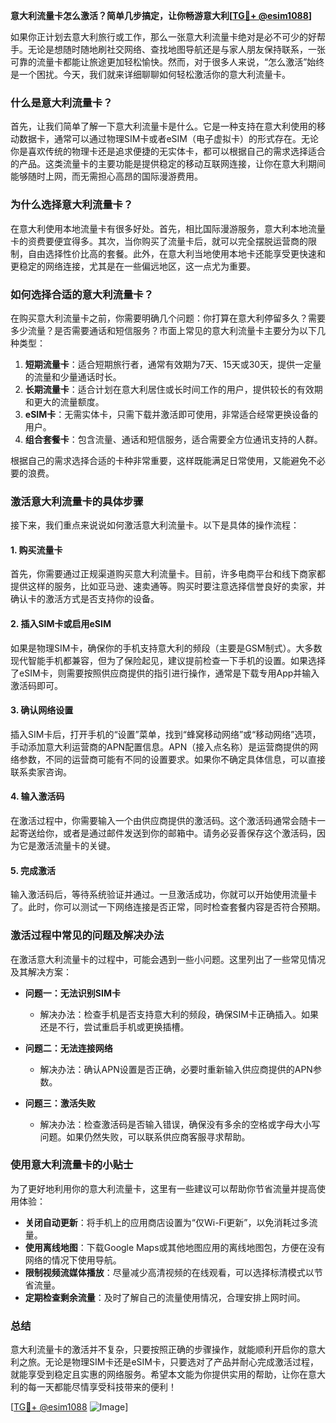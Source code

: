 **意大利流量卡怎么激活？简单几步搞定，让你畅游意大利[[TG💪+ @esim1088](https://t.me/s/esim1088)]**

如果你正计划去意大利旅行或工作，那么一张意大利流量卡绝对是必不可少的好帮手。无论是想随时随地刷社交网络、查找地图导航还是与家人朋友保持联系，一张可靠的流量卡都能让旅途更加轻松愉快。然而，对于很多人来说，“怎么激活”始终是一个困扰。今天，我们就来详细聊聊如何轻松激活你的意大利流量卡。

### 什么是意大利流量卡？

首先，让我们简单了解一下意大利流量卡是什么。它是一种支持在意大利使用的移动数据卡，通常可以通过物理SIM卡或者eSIM（电子虚拟卡）的形式存在。无论你是喜欢传统的物理卡还是追求便捷的无实体卡，都可以根据自己的需求选择适合的产品。这类流量卡的主要功能是提供稳定的移动互联网连接，让你在意大利期间能够随时上网，而无需担心高昂的国际漫游费用。

### 为什么选择意大利流量卡？

在意大利使用本地流量卡有很多好处。首先，相比国际漫游服务，意大利本地流量卡的资费要便宜得多。其次，当你购买了流量卡后，就可以完全摆脱运营商的限制，自由选择性价比高的套餐。此外，在意大利当地使用本地卡还能享受更快速和更稳定的网络连接，尤其是在一些偏远地区，这一点尤为重要。

### 如何选择合适的意大利流量卡？

在购买意大利流量卡之前，你需要明确几个问题：你打算在意大利停留多久？需要多少流量？是否需要通话和短信服务？市面上常见的意大利流量卡主要分为以下几种类型：

1. **短期流量卡**：适合短期旅行者，通常有效期为7天、15天或30天，提供一定量的流量和少量通话时长。
2. **长期流量卡**：适合计划在意大利居住或长时间工作的用户，提供较长的有效期和更大的流量额度。
3. **eSIM卡**：无需实体卡，只需下载并激活即可使用，非常适合经常更换设备的用户。
4. **组合套餐卡**：包含流量、通话和短信服务，适合需要全方位通讯支持的人群。

根据自己的需求选择合适的卡种非常重要，这样既能满足日常使用，又能避免不必要的浪费。

### 激活意大利流量卡的具体步骤

接下来，我们重点来说说如何激活意大利流量卡。以下是具体的操作流程：

#### 1. 购买流量卡

首先，你需要通过正规渠道购买意大利流量卡。目前，许多电商平台和线下商家都提供这样的服务，比如亚马逊、速卖通等。购买时要注意选择信誉良好的卖家，并确认卡的激活方式是否支持你的设备。

#### 2. 插入SIM卡或启用eSIM

如果是物理SIM卡，确保你的手机支持意大利的频段（主要是GSM制式）。大多数现代智能手机都兼容，但为了保险起见，建议提前检查一下手机的设置。如果选择了eSIM卡，则需要按照供应商提供的指引进行操作，通常是下载专用App并输入激活码即可。

#### 3. 确认网络设置

插入SIM卡后，打开手机的“设置”菜单，找到“蜂窝移动网络”或“移动网络”选项，手动添加意大利运营商的APN配置信息。APN（接入点名称）是运营商提供的网络参数，不同的运营商可能有不同的设置要求。如果你不确定具体信息，可以直接联系卖家咨询。

#### 4. 输入激活码

在激活过程中，你需要输入一个由供应商提供的激活码。这个激活码通常会随卡一起寄送给你，或者是通过邮件发送到你的邮箱中。请务必妥善保存这个激活码，因为它是激活流量卡的关键。

#### 5. 完成激活

输入激活码后，等待系统验证并通过。一旦激活成功，你就可以开始使用流量卡了。此时，你可以测试一下网络连接是否正常，同时检查套餐内容是否符合预期。

### 激活过程中常见的问题及解决办法

在激活意大利流量卡的过程中，可能会遇到一些小问题。这里列出了一些常见情况及其解决方案：

- **问题一：无法识别SIM卡**
  - 解决办法：检查手机是否支持意大利的频段，确保SIM卡正确插入。如果还是不行，尝试重启手机或更换插槽。

- **问题二：无法连接网络**
  - 解决办法：确认APN设置是否正确，必要时重新输入供应商提供的APN参数。

- **问题三：激活失败**
  - 解决办法：检查激活码是否输入错误，确保没有多余的空格或字母大小写问题。如果仍然失败，可以联系供应商客服寻求帮助。

### 使用意大利流量卡的小贴士

为了更好地利用你的意大利流量卡，这里有一些建议可以帮助你节省流量并提高使用体验：

- **关闭自动更新**：将手机上的应用商店设置为“仅Wi-Fi更新”，以免消耗过多流量。
- **使用离线地图**：下载Google Maps或其他地图应用的离线地图包，方便在没有网络的情况下使用导航。
- **限制视频流媒体播放**：尽量减少高清视频的在线观看，可以选择标清模式以节省流量。
- **定期检查剩余流量**：及时了解自己的流量使用情况，合理安排上网时间。

### 总结

意大利流量卡的激活并不复杂，只要按照正确的步骤操作，就能顺利开启你的意大利之旅。无论是物理SIM卡还是eSIM卡，只要选对了产品并耐心完成激活过程，就能享受到稳定且实惠的网络服务。希望本文能为你提供实用的帮助，让你在意大利的每一天都能尽情享受科技带来的便利！

[[TG💪+ @esim1088](https://t.me/s/esim1088) ![Image](https://i.postimg.cc/4NQfJmqS/Snipaste-2025-05-13-00-14-12.png)]